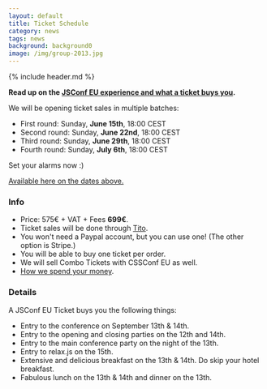 ```yaml
---
layout: default
title: Ticket Schedule
category: news
tags: news
background: background0
image: /img/group-2013.jpg
---
```


{% include header.md %}

**Read up on the [JSConf EU experience and what a ticket buys you](/why/ "WHY JSConf EU").**

We will be opening ticket sales in multiple batches:

- First round: Sunday, **June 15th**, 18:00 CEST
- Second round: Sunday, **June 22nd**, 18:00 CEST
- Third round: Sunday, **June 29th**, 18:00 CEST
- Fourth round: Sunday, **July 6th**, 18:00 CEST

Set your alarms now :)

[Available here on the dates above.](https://tito.io/jsconfeu/jsconf-eu-2014)

### Info

- Price: 575€ + VAT + Fees **699€**.
- Ticket sales will be done through [Tito](https://tito.io/jsconfeu/jsconf-eu-2014).
- You won't need a Paypal account, but you can use one! (The other option is Stripe.)
- You will be able to buy one ticket per order.
- We will sell Combo Tickets with CSSConf EU as well.
- [How we spend your money](http://2013.jsconf.eu/news/2013/06/15/how-we-spend-your-money.html).

### Details

A JSConf EU Ticket buys you the following things:

- Entry to the conference on September 13th & 14th.
- Entry to the opening and closing parties on the 12th and 14th.
- Entry to the main conference party on the night of the 13th.
- Entry to relax.js on the 15th.
- Extensive and delicious breakfast on the 13th & 14th. Do skip your
hotel breakfast.
- Fabulous lunch on the 13th & 14th and dinner on the 13th.
